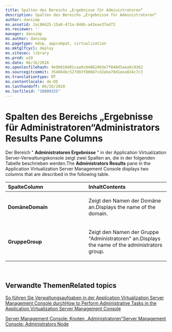 ```yaml
---
title: Spalten des Bereichs „Ergebnisse für Administratoren“
description: Spalten des Bereichs „Ergebnisse für Administratoren“
author: dansimp
ms.assetid: 2ac86625-15a8-471a-846b-a42eae37ed72
ms.reviewer: ''
manager: dansimp
ms.author: dansimp
ms.pagetype: mdop, appcompat, virtualization
ms.mktglfcycl: deploy
ms.sitesec: library
ms.prod: w10
ms.date: 06/16/2016
ms.openlocfilehash: 9e9b018d01caa9c84862403e7f848d5aea9c8362
ms.sourcegitcommit: 354664bc527d93f80687cd2eba70d1eea024c7c3
ms.translationtype: MT
ms.contentlocale: de-DE
ms.lasthandoff: 06/26/2020
ms.locfileid: "10809325"
---
```

# <span data-ttu-id="c47e3-103">Spalten des Bereichs „Ergebnisse für Administratoren“</span><span class="sxs-lookup"><span data-stu-id="c47e3-103">Administrators Results Pane Columns</span></span>


<span data-ttu-id="c47e3-104">Der Bereich " **Administratoren Ergebnisse** " in der Application Virtualization Server-Verwaltungskonsole zeigt zwei Spalten an, die in der folgenden Tabelle beschrieben werden.</span><span class="sxs-lookup"><span data-stu-id="c47e3-104">The **Administrators Results** pane in the Application Virtualization Server Management Console displays two columns that are described in the following table.</span></span>

<table>
<colgroup>
<col width="50%" />
<col width="50%" />
</colgroup>
<thead>
<tr class="header">
<th align="left"><span data-ttu-id="c47e3-105">Spalte</span><span class="sxs-lookup"><span data-stu-id="c47e3-105">Column</span></span></th>
<th align="left"><span data-ttu-id="c47e3-106">Inhalt</span><span class="sxs-lookup"><span data-stu-id="c47e3-106">Contents</span></span></th>
</tr>
</thead>
<tbody>
<tr class="odd">
<td align="left"><p><strong><span data-ttu-id="c47e3-107">Domäne</span><span class="sxs-lookup"><span data-stu-id="c47e3-107">Domain</span></span></strong></p></td>
<td align="left"><p><span data-ttu-id="c47e3-108">Zeigt den Namen der Domäne an.</span><span class="sxs-lookup"><span data-stu-id="c47e3-108">Displays the name of the domain.</span></span></p></td>
</tr>
<tr class="even">
<td align="left"><p><strong><span data-ttu-id="c47e3-109">Gruppe</span><span class="sxs-lookup"><span data-stu-id="c47e3-109">Group</span></span></strong></p></td>
<td align="left"><p><span data-ttu-id="c47e3-110">Zeigt den Namen der Gruppe "Administratoren" an.</span><span class="sxs-lookup"><span data-stu-id="c47e3-110">Displays the name of the administrators group.</span></span></p></td>
</tr>
</tbody>
</table>

 

## <span data-ttu-id="c47e3-111">Verwandte Themen</span><span class="sxs-lookup"><span data-stu-id="c47e3-111">Related topics</span></span>


[<span data-ttu-id="c47e3-112">So führen Sie Verwaltungsaufgaben in der Application Virtualization Server Management Console durch</span><span class="sxs-lookup"><span data-stu-id="c47e3-112">How to Perform Administrative Tasks in the Application Virtualization Server Management Console</span></span>](how-to-perform-administrative-tasks-in-the-application-virtualization-server-management-console.md)

[<span data-ttu-id="c47e3-113">Server Management Console: Knoten „Administratoren“</span><span class="sxs-lookup"><span data-stu-id="c47e3-113">Server Management Console: Administrators Node</span></span>](server-management-console-administrators-node.md)

 

 





